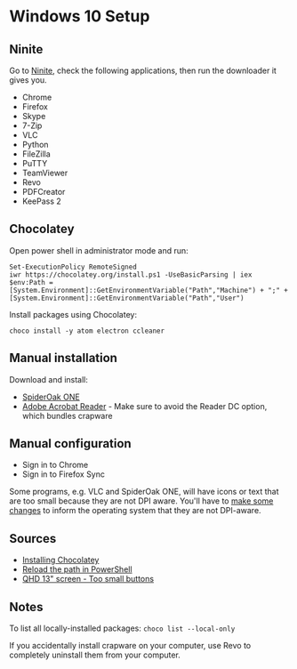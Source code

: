 # Windows 10 Setup

## Ninite

Go to [Ninite](https://ninite.com), check the following applications, then run the downloader it gives you.

- Chrome
- Firefox
- Skype
- 7-Zip
- VLC
- Python
- FileZilla
- PuTTY
- TeamViewer
- Revo
- PDFCreator
- KeePass 2

## Chocolatey

Open power shell in administrator mode and run:

```
Set-ExecutionPolicy RemoteSigned
iwr https://chocolatey.org/install.ps1 -UseBasicParsing | iex
$env:Path = [System.Environment]::GetEnvironmentVariable("Path","Machine") + ";" + [System.Environment]::GetEnvironmentVariable("Path","User")
```

Install packages using Chocolatey:

```
choco install -y atom electron ccleaner
```

## Manual installation

Download and install:

- [SpiderOak ONE](https://spideroak.com/opendownload)
- [Adobe Acrobat Reader](https://get.adobe.com/reader/otherversions/) - Make sure to avoid the Reader DC option, which bundles crapware

## Manual configuration

- Sign in to Chrome
- Sign in to Firefox Sync

Some programs, e.g. VLC and SpiderOak ONE, will have icons or text that are too small because they are not DPI aware. You'll have to [make some changes](dpi-aware.md) to inform the operating system that they are not DPI-aware. 

## Sources

- [Installing Chocolatey](https://chocolatey.org/install)
- [Reload the path in PowerShell](http://stackoverflow.com/questions/17794507/reload-the-path-in-powershell)
- [QHD 13" screen - Too small buttons](https://forum.videolan.org/viewtopic.php?t=121272)

## Notes

To list all locally-installed packages: `choco list --local-only`

If you accidentally install crapware on your computer, use Revo to completely uninstall them from your computer.
